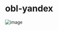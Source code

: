 # obl-yandex
![image](https://github.com/VsevolodYatsuk/obl-yandex/assets/130091517/7be7bd83-608b-4f34-b81d-a04b86b23b3a)
